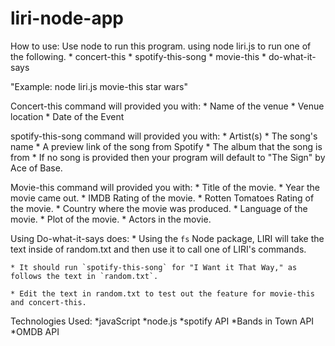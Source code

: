 # liri-node-app

How to use:
    Use node to run this program. using node liri.js to run one of the following.
        * concert-this
        * spotify-this-song
        * movie-this
        * do-what-it-says

"Example: node liri.js movie-this star wars"

Concert-this command will provided you with:
    * Name of the venue
    * Venue location
    * Date of the Event

spotify-this-song command will provided you with:
    * Artist(s)
    * The song's name
    * A preview link of the song from Spotify
    * The album that the song is from
    * If no song is provided then your program will default to "The Sign" by Ace of Base. 

Movie-this command will provided you with:
    * Title of the movie.
    * Year the movie came out.
    * IMDB Rating of the movie.
    * Rotten Tomatoes Rating of the movie.
    * Country where the movie was produced.
    * Language of the movie.
    * Plot of the movie.
    * Actors in the movie.

Using Do-what-it-says does:
    * Using the `fs` Node package, LIRI will take the text inside of random.txt and then use it to call one of LIRI's commands.

    * It should run `spotify-this-song` for "I Want it That Way," as follows the text in `random.txt`.

    * Edit the text in random.txt to test out the feature for movie-this and concert-this.


Technologies Used:
    *javaScript
    *node.js
    *spotify API
    *Bands in Town API
    *OMDB API



